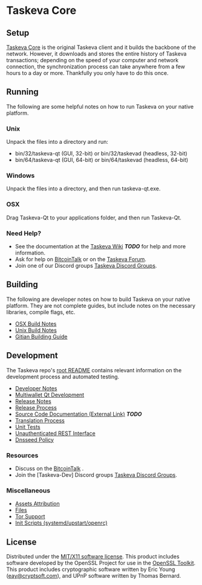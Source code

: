 Taskeva Core
=====================

Setup
---------------------
[Taskeva Core](http://taskeva.online.com) is the original Taskeva client and it builds the backbone of the network. However, it downloads and stores the entire history of Taskeva transactions; depending on the speed of your computer and network connection, the synchronization process can take anywhere from a few hours to a day or more. Thankfully you only have to do this once.

Running
---------------------
The following are some helpful notes on how to run Taskeva on your native platform.

### Unix

Unpack the files into a directory and run:

- bin/32/taskeva-qt (GUI, 32-bit) or bin/32/taskevad (headless, 32-bit)
- bin/64/taskeva-qt (GUI, 64-bit) or bin/64/taskevad (headless, 64-bit)

### Windows

Unpack the files into a directory, and then run taskeva-qt.exe.

### OSX

Drag Taskeva-Qt to your applications folder, and then run Taskeva-Qt.

### Need Help?

* See the documentation at the [Taskeva Wiki](https://en.bitcoin.it/wiki/Main_Page) ***TODO***
for help and more information.
* Ask for help on [BitcoinTalk](https://bitcointalk.org/index.php) or on the [Taskeva Forum](http://taskeva.online.com/).
* Join one of our Discord groups [Taskeva Discord Groups](https://discord.gg/YcnvMqt).

Building
---------------------
The following are developer notes on how to build Taskeva on your native platform. They are not complete guides, but include notes on the necessary libraries, compile flags, etc.

- [OSX Build Notes](build-osx.md)
- [Unix Build Notes](build-unix.md)
- [Gitian Building Guide](gitian-building.md)

Development
---------------------
The Taskeva repo's [root README](https://github.com/eastcoastcrypto/Taskeva/blob/master/README.md) contains relevant information on the development process and automated testing.

- [Developer Notes](developer-notes.md)
- [Multiwallet Qt Development](multiwallet-qt.md)
- [Release Notes](release-notes.md)
- [Release Process](release-process.md)
- [Source Code Documentation (External Link)](https://dev.visucore.com/bitcoin/doxygen/) ***TODO***
- [Translation Process](translation_process.md)
- [Unit Tests](unit-tests.md)
- [Unauthenticated REST Interface](REST-interface.md)
- [Dnsseed Policy](dnsseed-policy.md)

### Resources

* Discuss on the [BitcoinTalk](https://bitcointalk.org/index.php?topic=1262920.0) .
* Join the [Taskeva-Dev] Discord groups [Taskeva Discord Groups](https://discord.gg/YcnvMqt).

### Miscellaneous
- [Assets Attribution](assets-attribution.md)
- [Files](files.md)
- [Tor Support](tor.md)
- [Init Scripts (systemd/upstart/openrc)](init.md)

License
---------------------
Distributed under the [MIT/X11 software license](http://www.opensource.org/licenses/mit-license.php).
This product includes software developed by the OpenSSL Project for use in the [OpenSSL Toolkit](https://www.openssl.org/). This product includes
cryptographic software written by Eric Young ([eay@cryptsoft.com](mailto:eay@cryptsoft.com)), and UPnP software written by Thomas Bernard.
